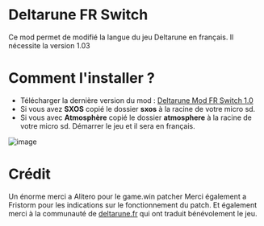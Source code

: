 # Deltarune FR Switch

Ce mod permet de modifié la langue du jeu Deltarune en français.
Il nécessite la version 1.03

# Comment l'installer ?

- Télécharger la dernière version du mod : [Deltarune Mod FR Switch 1.0](https://drive.google.com/file/d/1YSYJYDHRcjhp3TsXL-j232dZoX5okDNN/view?usp=sharing)
- Si vous avez __SXOS__ copié le dossier __sxos__ à la racine de votre micro sd.
- Si vous avec __Atmosphère__ copié le dossier __atmosphere__ à la racine de votre micro sd.
Démarrer le jeu et il sera en français.

![image](https://user-images.githubusercontent.com/50277488/142923147-21e25357-8e19-4408-ac95-3886be3d0546.png)

# Crédit

Un énorme merci a Alitero pour le game.win patcher
Merci également a Fristorm pour les indications sur le fonctionnement du patch.
Et également merci à la communauté de [deltarune.fr](https://deltarune.fr/) qui ont traduit bénévolement le jeu.



